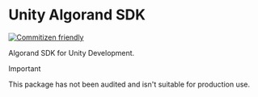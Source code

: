 # Unity Algorand SDK
[![Commitizen friendly](https://img.shields.io/badge/commitizen-friendly-brightgreen.svg)](http://commitizen.github.io/cz-cli/)

Algorand SDK for Unity Development.

> [!Important]
> This package has not been audited and isn't suitable for production use.
